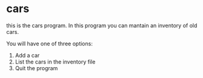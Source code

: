 # cars

this is the cars program. In this program you can mantain an inventory of old cars. 

You will have one of three options:
1) Add a car
2) List the cars in the inventory file
3) Quit the program

